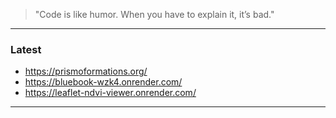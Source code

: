 > "Code is like humor. When you have to explain it, it’s bad."
---

### Latest 
- https://prismoformations.org/
- https://bluebook-wzk4.onrender.com/
- https://leaflet-ndvi-viewer.onrender.com/
---

